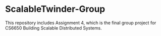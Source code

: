 # ScalableTwinder-Group
This repository includes Assignment 4, which is the final group project for CS6650 Building Scalable Distributed Systems.
